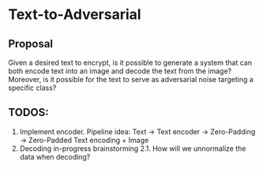 # Text-to-Adversarial
## Proposal
Given a desired text to encrypt, is it possible to generate a system that can both encode text into an image and decode the text from the image? Moreover, is it possible for the text to serve as adversarial noise targeting a specific class?

## TODOS:
1. Implement encoder. Pipeline idea: Text -> Text encoder -> Zero-Padding -> Zero-Padded Text encoding + Image
2. Decoding in-progress brainstorming
     2.1. How will we unnormalize the data when decoding?
